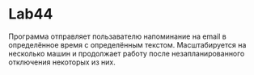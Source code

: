# Lab44

Программа отправляет пользавателю напоминание на email в определённое время с определённым текстом. Масштабируется на несколько машин и продолжает работу после незапланированного отключения некоторых из них.
